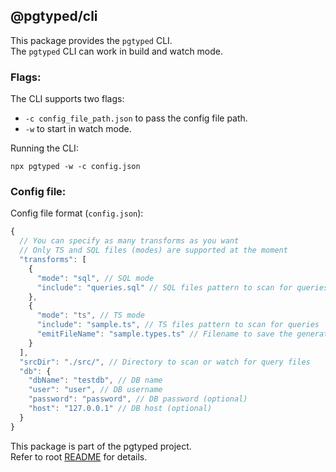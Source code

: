 ## @pgtyped/cli

This package provides the `pgtyped` CLI.  
The `pgtyped` CLI can work in build and watch mode.

### Flags:

The CLI supports two flags:
* `-c config_file_path.json` to pass the config file path.
* `-w` to start in watch mode.

Running the CLI:
```
npx pgtyped -w -c config.json
```

### Config file:

Config file format (`config.json`):
```js
{
  // You can specify as many transforms as you want
  // Only TS and SQL files (modes) are supported at the moment
  "transforms": [
    {
      "mode": "sql", // SQL mode
      "include": "queries.sql" // SQL files pattern to scan for queries
    },
    {
      "mode": "ts", // TS mode
      "include": "sample.ts", // TS files pattern to scan for queries
      "emitFileName": "sample.types.ts" // Filename to save the generated query types
    }
  ],
  "srcDir": "./src/", // Directory to scan or watch for query files
  "db": {
    "dbName": "testdb", // DB name
    "user": "user", // DB username
    "password": "password", // DB password (optional)
    "host": "127.0.0.1" // DB host (optional)
  }
}
```

This package is part of the pgtyped project.  
Refer to root [README](https://github.com/adelsz/pgtyped) for details.
